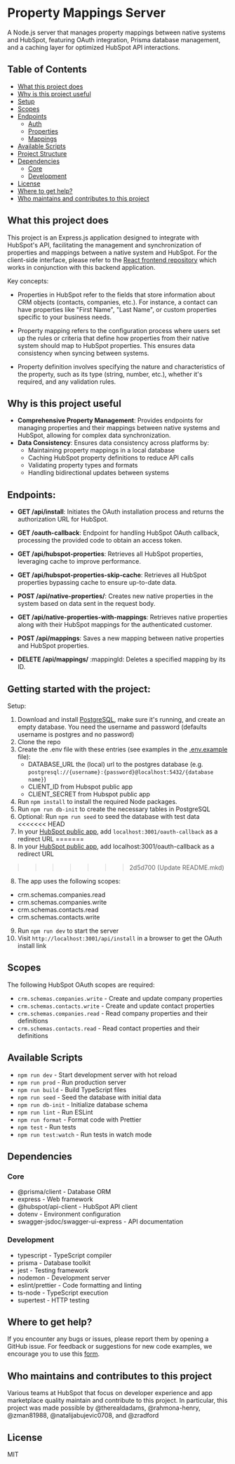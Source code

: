 # Property Mappings Server

A Node.js server that manages property mappings between native systems and HubSpot, featuring OAuth integration, Prisma database management, and a caching layer for optimized HubSpot API interactions.

## Table of Contents
- [What this project does](#what-this-project-does)
- [Why is this project useful](#why-is-this-project-useful)
- [Setup](#setup)
- [Scopes](#scopes)
- [Endpoints](#endpoints)
  - [Auth](#auth)
  - [Properties](#properties)
  - [Mappings](#mappings)
- [Available Scripts](#available-scripts)
- [Project Structure](#project-structure)
- [Dependencies](#dependencies)
  - [Core](#core)
  - [Development](#development)
- [License](#license)
- [Where to get help?](#where-to-get-help)
- [Who maintains and contributes to this project](#who-maintains-and-contributes-to-this-project)

## What this project does

This project is an Express.js application designed to integrate with HubSpot's API, facilitating the management and synchronization of properties and mappings between a native system and HubSpot.
For the client-side interface, please refer to the [React frontend repository](https://github.com/hubspotdev/property-mapping-client) which works in conjunction with this backend application.

Key concepts:
- Properties in HubSpot refer to the fields that store information about CRM objects (contacts, companies, etc.). For instance, a contact can have properties like "First Name", "Last Name", or custom properties specific to your business needs.

- Property mapping refers to the configuration process where users set up the rules or criteria that define how properties from their native system should map to HubSpot properties. This ensures data consistency when syncing between systems.

- Property definition involves specifying the nature and characteristics of the property, such as its type (string, number, etc.), whether it's required, and any validation rules.

## Why is this project useful

- **Comprehensive Property Management**: Provides endpoints for managing properties and their mappings between native systems and HubSpot, allowing for complex data synchronization.
- **Data Consistency**: Ensures data consistency across platforms by:
  - Maintaining property mappings in a local database
  - Caching HubSpot property definitions to reduce API calls
  - Validating property types and formats
  - Handling bidirectional updates between systems



## Endpoints:

- **GET /api/install**: Initiates the OAuth installation process and returns the authorization URL for HubSpot.

- **GET /oauth-callback**: Endpoint for handling HubSpot OAuth callback, processing the provided code to obtain an access token.

- **GET /api/hubspot-properties**: Retrieves all HubSpot properties, leveraging cache to improve performance.

- **GET /api/hubspot-properties-skip-cache**: Retrieves all HubSpot properties bypassing cache to ensure up-to-date data.

- **POST /api/native-properties/**: Creates new native properties in the system based on data sent in the request body.

- **GET /api/native-properties-with-mappings**: Retrieves native properties along with their HubSpot mappings for the authenticated customer.

- **POST /api/mappings**: Saves a new mapping between native properties and HubSpot properties.

- **DELETE /api/mappings/** :mappingId: Deletes a specified mapping by its ID.


## Getting started with the project:

Setup:

1. Download and install [PostgreSQL](https://www.postgresql.org/download/), make sure it's running, and create an empty database. You need the username and password (defaults username is postgres and no password)
2. Clone the repo
3. Create the .env file with these entries (see examples in the [.env.example](./.env.example) file):
   - DATABASE_URL the (local) url to the postgres database (e.g. `postgresql://{username}:{password}@localhost:5432/{database name}`)
   - CLIENT_ID from Hubspot public app
   - CLIENT_SECRET from Hubspot public app
4. Run `npm install` to install the required Node packages.
5. Run `npm run db-init` to create the necessary tables in PostgreSQL
6. Optional: Run `npm run seed` to seed the database with test data
<<<<<<< HEAD
7. In your [HubSpot public app](https://developers.hubspot.com/docs/api/creating-an-app), add `localhost:3001/oauth-callback` as a redirect URL
=======
7. In your [HubSpot public app](https://developers.hubspot.com/docs/api/creating-an-app), add localhost:3001/oauth-callback as a redirect URL
>>>>>>> 2d5d700 (Update README.mkd)
8. The app uses the following scopes:
- crm.schemas.companies.read
- crm.schemas.companies.write
- crm.schemas.contacts.read
- crm.schemas.contacts.write
9. Run `npm run dev` to start the server
10. Visit `http://localhost:3001/api/install` in a browser to get the OAuth install link

## Scopes

The following HubSpot OAuth scopes are required:
- `crm.schemas.companies.write` - Create and update company properties
- `crm.schemas.contacts.write` - Create and update contact properties
- `crm.schemas.companies.read` - Read company properties and their definitions
- `crm.schemas.contacts.read` - Read contact properties and their definitions


## Available Scripts

- `npm run dev` - Start development server with hot reload
- `npm run prod` - Run production server
- `npm run build` - Build TypeScript files
- `npm run seed` - Seed the database with initial data
- `npm run db-init` - Initialize database schema
- `npm run lint` - Run ESLint
- `npm run format` - Format code with Prettier
- `npm test` - Run tests
- `npm run test:watch` - Run tests in watch mode

## Dependencies

### Core
- @prisma/client - Database ORM
- express - Web framework
- @hubspot/api-client - HubSpot API client
- dotenv - Environment configuration
- swagger-jsdoc/swagger-ui-express - API documentation

### Development
- typescript - TypeScript compiler
- prisma - Database toolkit
- jest - Testing framework
- nodemon - Development server
- eslint/prettier - Code formatting and linting
- ts-node - TypeScript execution
- supertest - HTTP testing

## Where to get help?

If you encounter any bugs or issues, please report them by opening a GitHub issue. For feedback or suggestions for new code examples, we encourage you to use this [form](https://survey.hsforms.com/1RT0f09LSTHuflzNtMbr2jA96it).

## Who maintains and contributes to this project

Various teams at HubSpot that focus on developer experience and app marketplace quality maintain and contribute to this project. In particular, this project was made possible by @therealdadams, @rahmona-henry, @zman81988, @natalijabujevic0708, and @zradford

## License
MIT
